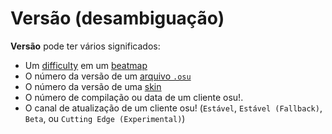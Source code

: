 # Versão (desambiguação)

**Versão** pode ter vários significados:

- Um [difficulty](/wiki/Beatmap/Difficulty) em um [beatmap](/wiki/Beatmap)
- O número da versão de um [arquivo `.osu`](/wiki/Client/File_formats/Osu_(file_format))
- O número da versão de uma [skin](/wiki/Skinning)
- O número de compilação ou data de um cliente osu!.
- O canal de atualização de um cliente osu! (`Estável`, `Estável (Fallback)`, `Beta`, ou `Cutting Edge (Experimental)`)
